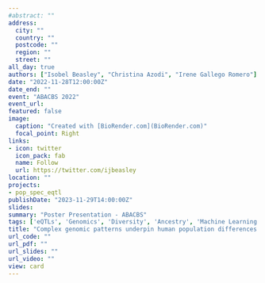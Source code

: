 ```yaml
---
#abstract: ""
address:
  city: ""
  country: ""
  postcode: ""
  region: ""
  street: ""
all_day: true
authors: ["Isobel Beasley", "Christina Azodi", "Irene Gallego Romero"]
date: "2022-11-28T12:00:00Z"
date_end: ""
event: "ABACBS 2022"
event_url: 
featured: false
image: 
  caption: "Created with [BioRender.com](BioRender.com)"
  focal_point: Right
links:
- icon: twitter
  icon_pack: fab
  name: Follow
  url: https://twitter.com/ijbeasley
location: ""
projects: 
- pop_spec_eqtl
publishDate: "2023-11-29T14:00:00Z"
slides: 
summary: "Poster Presentation - ABACBS"
tags: ['eQTLs', 'Genomics', 'Diversity', 'Ancestry', 'Machine Learning']
title: "Complex genomic patterns underpin human population differences in expression quantitative trait loci (eQTLs)"
url_code: ""
url_pdf: ""
url_slides: ""
url_video: ""
view: card
---
```

